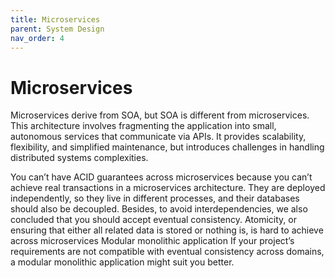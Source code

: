 ```yaml
---
title: Microservices
parent: System Design
nav_order: 4
---
```


# Microservices
Microservices derive from SOA, but SOA is different from microservices.
This architecture involves fragmenting the application into small, autonomous services that communicate 
via APIs. It provides scalability, flexibility, and simplified maintenance, but introduces challenges in 
handling distributed systems complexities.

You can’t have ACID guarantees across microservices because you can’t achieve real transactions in a microservices architecture. They are deployed independently, so they live in different processes, and their databases should also be decoupled. Besides, to avoid interdependencies, we also concluded that you should accept eventual 
consistency.
Atomicity, or ensuring that either all related data is stored or nothing is, is hard to achieve across microservices
Modular monolithic application
If your project’s requirements are not compatible with eventual consistency across domains, a modular monolithic application might suit you better.
